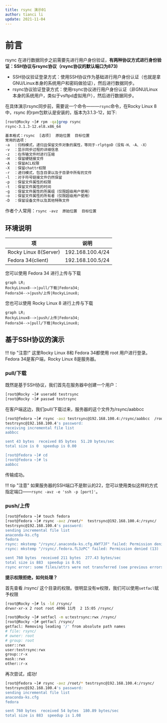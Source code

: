 ```yaml
---
title: rsync 演示01
author: tianci li
update: 2021-11-04
---
```


# 前言

rsync 在进行数据同步之前需要先进行用户身份验证，**有两种协议方式进行身份验证：SSH协议与rsync协议（rsync协议的默认端口为873)**

* SSH协议验证登录方式：使用SSH协议作为基础进行用户身份认证（也就是拿GNU/Linux本身的系统用户和密码做验证），然后进行数据同步。
* rsync协议验证登录方式：使用rsync协议进行用户身份认证（非GNU/Linux本身的系统用户，类似于vsftpd虚拟用户），然后进行数据同步。

在具体演示rsync同步前，需要说一个命令———`rsync`命令，在Rocky Linux 8中，rsync 的rpm包默认是安装的，版本为3.1.3-12，如下:

```bash
[root@Rocky ~]# rpm -qa|grep rsync
rsync-3.1.3-12.el8.x86_64
```

```txt
基本格式：rsync  [选项]  原始位置  目标位置
常用的选项：
-a  ：归档模式，递归且保留文件对象的属性，等同于-rlptgoD（没有-H、-A、-X）
-v  ：显示同步过程的详细信息
-z  ：在传输文件时进行压缩
-H  ：保留硬链接文件
-A  ：保留ACL权限
-X  ：保留chattr权限
-r  ：递归模式，包含目录以及子目录中所有的文件
-l  ：对于符号链接文件仍然保留
-p  ：保留文件属性的权限
-t  ：保留文件属性的时间
-g  ：保留文件属性的所属组（仅限超级用户使用）
-o  ：保留文件属性的所有者（仅限超级用户使用）
-D  ：保留设备文件以及其他特殊文件
```

作者个人常用：`rsync -avz  原始位置  目标位置`

## 环境说明

|项|说明|
|---|---|
| Rocky Linux 8(Server) | 192.168.100.4/24 |
| Fedora 34(client) | 192.168.100.5/24 |

您可以使用 Fedora 34 进行上传与下载

```mermaid
graph LR;
RockyLinux8-->|pull/下载|Fedora34;
Fedora34-->|push/上传|RockyLinux8;
```

您也可以使用 Rocky Linux 8 进行上传与下载

```mermaid
graph LR;
RockyLinux8-->|push/上传|Fedora34;
Fedora34-->|pull/下载|RockyLinux8;
```

## 基于SSH协议的演示

!!! tip "注意!"
    这里Rocky Linux 8和 Fedora 34都使用 root 用户进行登录。Fedora 34是客户端，Rocky Linux 8是服务器。

### pull/下载

既然是基于SSH协议，我们首先在服务器中创建一个用户：

```bash 
[root@Rocky ~]# useradd testrsync
[root@Rocky ~]# passwd testrsync
```

在客户端这边，我们pull/下载过来，服务器的这个文件为/rsync/aabbcc

```bash
[root@fedora ~]# rsync -avz testrsync@192.168.100.4:/rsync/aabbcc  /root
testrsync@192.168.100.4's password: 
receiving incremental file list
aabbcc

sent 43 bytes  received 85 bytes  51.20 bytes/sec
total size is 0  speedup is 0.00

[root@fedora ~]# cd 
[root@fedora ~]# ls 
aabbcc
```

传输成功。

!!! tip "注意"
    如果服务器的SSH端口不是默认的22，您可以使用类似这样的方式指定端口——`rsync -avz -e 'ssh -p [port]'`。

### push/上传

```bash
[root@fedora ~]# touch fedora
[root@fedora ~]# rsync -avz /root/*  testrsync@192.168.100.4:/rsync/
testrsync@192.168.100.4's password: 
sending incremental file list
anaconda-ks.cfg
fedora
rsync: mkstemp "/rsync/.anaconda-ks.cfg.KWf7JF" failed: Permission denied (13)
rsync: mkstemp "/rsync/.fedora.fL3zPC" failed: Permission denied (13)

sent 760 bytes  received 211 bytes  277.43 bytes/sec
total size is 883  speedup is 0.91
rsync error: some files/attrs were not transferred (see previous errors) (code 23) at main.c(1330) [sender=3.2.3]
```

**提示权限拒绝，如何处理？**

首先查看 /rsync/ 这个目录的权限。很明显没有w权限，我们可以使用`setfacl`赋予权限

```bash
[root@Rocky ~]# ls -ld /rsync/
drwxr-xr-x 2 root root 4096 11月  2 15:05 /rsync/
```

```bash
[root@Rocky ~]# setfacl -m u:testrsync:rwx /rsync/
[root@Rocky ~]# getfacl /rsync/
getfacl: Removing leading '/' from absolute path names
# file: rsync/
# owner: root
# group: root
user::rwx
user:testrsync:rwx
group::r-x
mask::rwx
other::r-x
```

再次尝试，成功!

```bash
[root@fedora ~]# rsync -avz /root/* testrsync@192.168.100.4:/rsync/
testrsync@192.168.100.4's password: 
sending incremental file list
anaconda-ks.cfg
fedora

sent 760 bytes  received 54 bytes  180.89 bytes/sec
total size is 883  speedup is 1.08
```

